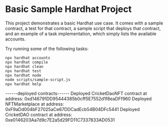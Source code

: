 # Basic Sample Hardhat Project

This project demonstrates a basic Hardhat use case. It comes with a sample contract, a test for that contract, a sample script that deploys that contract, and an example of a task implementation, which simply lists the available accounts.

Try running some of the following tasks:

```shell
npx hardhat accounts
npx hardhat compile
npx hardhat clean
npx hardhat test
npx hardhat node
node scripts/sample-script.js
npx hardhat help
```

------deployed contracts------
Deployed CricketDaoNFT contract at address: 0xd146791DD95444385b0cff5E7552d1f8eaDFf960
Deployed NFTMarketplace at address: 0xF9aDd004bF27025aCe67DDCadEcb54B04DFc5441
Deployed CricketDAO contract at address: 0xe0146203Aa7d9c7E2a5d29FD11C7337833AD0531
